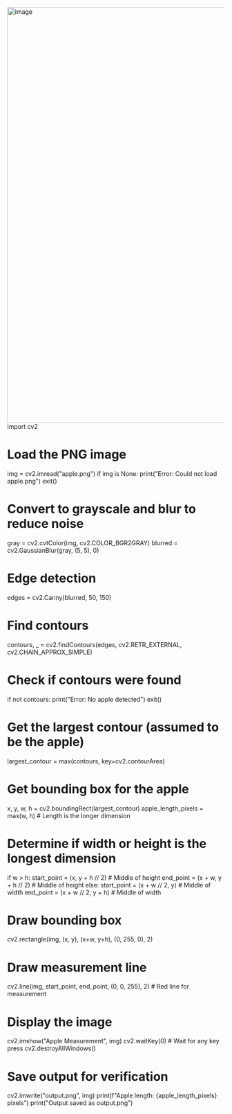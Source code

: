 <img width="960" height="960" alt="image" src="https://github.com/user-attachments/assets/f6ce7a88-67bc-41ac-99a5-ab254f54bccf" />
import cv2

# Load the PNG image
img = cv2.imread("apple.png")
if img is None:
    print("Error: Could not load apple.png")
    exit()

# Convert to grayscale and blur to reduce noise
gray = cv2.cvtColor(img, cv2.COLOR_BGR2GRAY)
blurred = cv2.GaussianBlur(gray, (5, 5), 0)

# Edge detection
edges = cv2.Canny(blurred, 50, 150)

# Find contours
contours, _ = cv2.findContours(edges, cv2.RETR_EXTERNAL, cv2.CHAIN_APPROX_SIMPLE)

# Check if contours were found
if not contours:
    print("Error: No apple detected")
    exit()

# Get the largest contour (assumed to be the apple)
largest_contour = max(contours, key=cv2.contourArea)

# Get bounding box for the apple
x, y, w, h = cv2.boundingRect(largest_contour)
apple_length_pixels = max(w, h)  # Length is the longer dimension

# Determine if width or height is the longest dimension
if w > h:
    start_point = (x, y + h // 2)  # Middle of height
    end_point = (x + w, y + h // 2)  # Middle of height
else:
    start_point = (x + w // 2, y)  # Middle of width
    end_point = (x + w // 2, y + h)  # Middle of width

# Draw bounding box
cv2.rectangle(img, (x, y), (x+w, y+h), (0, 255, 0), 2)

# Draw measurement line
cv2.line(img, start_point, end_point, (0, 0, 255), 2)  # Red line for measurement

# Display the image
cv2.imshow("Apple Measurement", img)
cv2.waitKey(0)  # Wait for any key press
cv2.destroyAllWindows()

# Save output for verification
cv2.imwrite("output.png", img)
print(f"Apple length: {apple_length_pixels} pixels")
print("Output saved as output.png")
